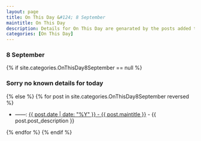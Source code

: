 ```yaml
---
layout: page
title: On This Day &#124; 8 September
maintitle: On This Day
description: Details for On This Day are genarated by the posts added to the website so the content is subject to changes/updates over time.
categories: [On This Day]
---
```


<h3>8 September</h3>

{% if site.categories.OnThisDay8September == null %}
  <h3>Sorry no known details for today</h3>
{% else %}
{% for post in site.categories.OnThisDay8September reversed %}
<ul>
<li> ——: <a href="{{ post.url }}">{{ post.date | date: "%Y" }} - {{ post.maintitle }}</a> - {{ post.post_description }}</li>
</ul>

{% endfor %}
{% endif %}
